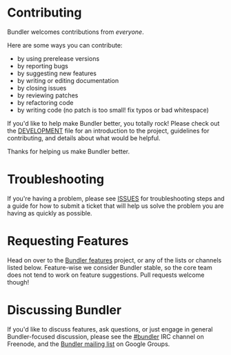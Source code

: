 # Contributing

Bundler welcomes contributions from *everyone*.

Here are some ways you can contribute:

  - by using prerelease versions
  - by reporting bugs
  - by suggesting new features
  - by writing or editing documentation
  - by closing issues
  - by reviewing patches
  - by refactoring code
  - by writing code (no patch is too small! fix typos or bad whitespace)

If you'd like to help make Bundler better, you totally rock! Please check out the [DEVELOPMENT](https://github.com/bundler/bundler/blob/master/DEVELOPMENT.md) file for an introduction to the project, guidelines for contributing, and details about what would be helpful.

Thanks for helping us make Bundler better.

# Troubleshooting

If you're having a problem, please see [ISSUES](https://github.com/bundler/bundler/blob/master/ISSUES.md) for troubleshooting steps and a guide for how to submit a ticket that will help us solve the problem you are having as quickly as possible.

# Requesting Features

Head on over to the [Bundler features](https://github.com/bundler/bundler-features) project, or any of the lists or channels listed below. Feature-wise we consider Bundler stable, so the core team does not tend to work on feature suggestions. Pull requests welcome though!

# Discussing Bundler

If you'd like to discuss features, ask questions, or just engage in general Bundler-focused discussion, please see the [#bundler](irc://irc.freenode.net/#bundler) IRC channel on Freenode, and the [Bundler mailing list](http://groups.google.com/group/ruby-bundler) on Google Groups.
